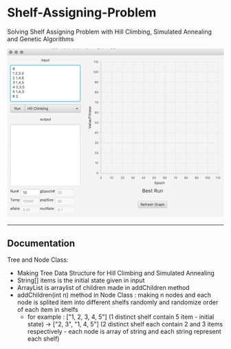 # Shelf-Assigning-Problem
Solving Shelf Assigning Problem with Hill Climbing, Simulated Annealing and Genetic Algorithms

![overview image](./assets/1-Overview.png)

<hr />

## Documentation

  Tree and Node Class:
  
  - Making Tree Data Structure for Hill Climbing and Simulated Annealing
  - String[] items is the initial state given in input
  - ArrayList<Node> is arraylist of children made in addChildren method
  - addChildren(int n) method in Node Class : making n nodes and each node is splited item into different shelfs randomly and randomize order of each item in shelfs
    - for example : ["1, 2, 3, 4, 5"] (1 distinct shelf contain 5 item - initial state) -> ["2, 3", "1, 4, 5"] (2 distinct shelf each contain 2 and 3 items respectively - each node is array of string and each string represent each shelf)
        
